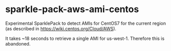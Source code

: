 # sparkle-pack-aws-ami-centos

Experimental SparklePack to detect AMIs for CentOS7 for the current region (as described in https://wiki.centos.org/Cloud/AWS).

It takes ~18 seconds to retrieve a single AMI for us-west-1. Therefore this is abandoned.

